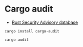# Cargo audit

* [Rust Security Advisory database](https://rustsec.org/)

```
cargo install cargo-audit
```

```
cargo audit
```


